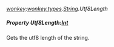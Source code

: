 _[wonkey](../../modules/wonkey/wonkey-module.md):[wonkey.types](../../modules/wonkey/wonkey-types.md).[String](../../modules/wonkey/wonkey-types-string.md).Utf8Length_
##### Property Utf8Length:[Int](../../modules/wonkey/wonkey-types-int.md)
Gets the utf8 length of the string.
